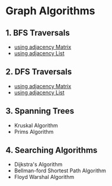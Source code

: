 # **Graph Algorithms**

## **1. BFS Traversals**
- [using adjacency Matrix](https://github.com/madhupriya424/Data-Structure/blob/master/Graph/GraphMatrixBFS.java)
- [using adjacency List]()

## **2. DFS Traversals**
- [using adjacency Matrix]()
- [using adjacency List]()

## **3. Spanning Trees**
- Kruskal Algorithm
- Prims Algorithm

## **4. Searching Algorithms**
- Dijkstra's Algorithm
- Bellman-ford Shortest Path Algorithm 
- Floyd Warshal Algorithm
